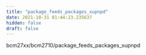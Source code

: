 ```yaml
---
title: "package_feeds_packages_xupnpd"
date: 2021-10-31 01:44:23.235637
hidden: false
draft: false
---
```


bcm27xx/bcm2710/package_feeds_packages_xupnpd

